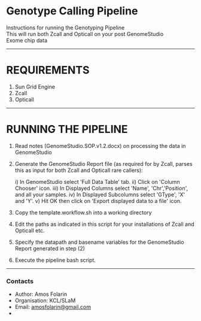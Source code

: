 Genotype Calling Pipeline
==============================================================================

Instructions for running the Genotyping Pipeline  
This will run both Zcall and Opticall on your post GenomeStudio  
Exome chip data  

**********************


REQUIREMENTS
=============================================================================

1) Sun Grid Engine  
2) Zcall  
3) Opticall  

**********************

RUNNING THE PIPELINE
=============================================================================

1) Read notes (GenomeStudio.SOP.v1.2.docx) on processing the data in GenomeStudio  
2) Generate the GenomeStudio Report file (as required for by Zcall, parses this as input for both Zcall and Opticall rare callers):  

	i) In GenomeStudio select 'Full Data Table' tab.
	ii) Click on 'Column Chooser' icon.
	iii) In Displayed Columns select 'Name', 'Chr','Position', and all your samples.
	iv) In Displayed Subcolumns select 'GType', 'X' and 'Y'.
	v) Hit OK then click on 'Export displayed data to a file' icon.

3) Copy the template.workflow.sh into a working directory  
4) Edit the paths as indicated in this script for your installations of Zcall and Opticall etc.  
5) Specify the datapath and basename variables for the GenomeStudio Report generated in step (2)  
6) Execute the pipeline bash script.  


**********************
### Contacts
- Author: Amos Folarin                                         
- Organisation: KCL/SLaM                                     
- Email: amosfolarin@gmail.com     
- 
